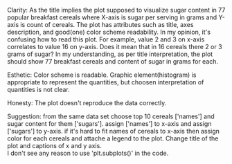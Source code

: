 
Clarity: As the title implies the plot supposed to visualize sugar content in 77 popular breakfast cereals where X-axis is sugar per 
serving in grams and Y-axis is count of cereals. The plot has attributes such as title, axes description, and good(one) color scheme readability. 
In my opinion, it's confusing how to read this plot. For example, value 2 and 3 on x-axis correlates to value 16 on y-axis. Does it 
mean that in 16 cereals there 2 or 3 grams of sugar? In my understanding, as per title interpretation, the plot should show 77 breakfast 
cereals and content of sugar in grams for each.  

Esthetic: Color scheme is readable. Graphic element(histogram) is appropriate to represent the quantities, but choosen interpretation of 
quantities is not clear. 

Honesty: The plot doesn't reproduce the data correctly. 

Suggestion: from the same data set choose top 10 cereals ['names'] and sugar content for them ['sugars']. assign ['names'] to x-axis and 
assign ['sugars'] to y-axis. if it's hard to fit names of cereals to x-axis then assign color for each cereals and attache a legend to 
the plot. Change title of the plot and captions of x and y axis.  
I don't see any reason to use 'plt.subplots()' in the code. 

